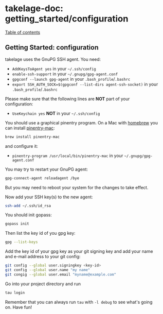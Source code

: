 # takelage-doc: getting_started/configuration

[Table of contents](../../README.md)

## Getting Started: configuration

takelage uses the GnuPG SSH agent. You need:

- `AddKeysToAgent yes` in your `~/.ssh/config`
- `enable-ssh-support` in your `~/.gnupg/gpg-agent.conf`
- `gpgconf --launch gpg-agent` in your `.bash_profile`/`.bashrc`
- `export SSH_AUTH_SOCK=$(gpgconf --list-dirs agent-ssh-socket)`
  in your `.bash_profile`/`.bashrc`

Please make sure that the following lines are **NOT** part
of your configuration:

- `UseKeychain yes` **NOT** in your `~/.ssh/config`

You should use a graphical pinentry program.
On a Mac with [homebrew](https://brew.sh/i) you can install
[pinentry-mac](https://formulae.brew.sh/formula/pinentry-mac):

```bash
brew install pinentry-mac
```

and configure it:

- `pinentry-program /usr/local/bin/pinentry-mac` in your `~/.gnupg/gpg-agent.conf`

You may try to restart your GnuPG agent:

```bash
gpg-connect-agent reloadagent /bye
```

But you may need to reboot your system for the changes to take effect.

Now add your SSH key(s) to the new agent:

```bash
ssh-add ~/.ssh/id_rsa
```

You should init gopass:

```bash
gopass init
```

Then list the key id of you gpg key:

```bash
gpg --list-keys
```

Add the key id of your gpg key as your git signing key
and add your name and e-mail address to your git config:

```bash
git config --global user.signingkey <key-id>
git config --global user.name "my name"
git congig --global user.email "myname@example.com"
```

Go into your project directory and run
```bash
tau login
```

Remember that you can always run `tau` with `-l debug`
to see what's going on. Have fun!
